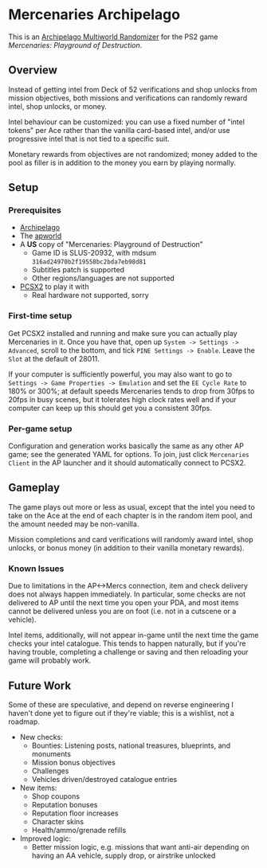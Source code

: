 # Mercenaries Archipelago

This is an [Archipelago Multiworld Randomizer](https://archipelago.gg) for the
PS2 game *Mercenaries: Playground of Destruction*.

## Overview

Instead of getting intel from Deck of 52 verifications and shop unlocks from
mission objectives, both missions and verifications can randomly reward intel,
shop unlocks, or money.

Intel behaviour can be customized: you can use a fixed number of "intel tokens"
per Ace rather than the vanilla card-based intel, and/or use progressive intel
that is not tied to a specific suit.

Monetary rewards from objectives are not randomized; money added to the pool as
filler is in addition to the money you earn by playing normally.

## Setup

### Prerequisites

- [Archipelago](https://archipelago.gg)
- The [apworld](./release/mercenaries.apworld)
- A **US** copy of "Mercenaries: Playground of Destruction"
  - Game ID is SLUS-20932, with mdsum `316ad24970b2f19558bc2bda7eb98d81`
  - Subtitles patch is supported
  - Other regions/languages are not supported
- [PCSX2](https://pcsx2.net/) to play it with
  - Real hardware not supported, sorry

### First-time setup

Get PCSX2 installed and running and make sure you can actually play Mercenaries
in it. Once you have that, open up `System -> Settings -> Advanced`, scroll to
the bottom, and tick `PINE Settings -> Enable`. Leave the `Slot` at the default
of 28011.

If your computer is sufficiently powerful, you may also want to go to
`Settings -> Game Properties -> Emulation` and set the `EE Cycle Rate` to 180%
or 300%; at default speeds Mercenaries tends to drop from 30fps to 20fps in
busy scenes, but it tolerates high clock rates well and if your computer can
keep up this should get you a consistent 30fps.

### Per-game setup

Configuration and generation works basically the same as any other AP game; see
the generated YAML for options. To join, just click `Mercenaries Client` in the
AP launcher and it should automatically connect to PCSX2.

## Gameplay

The game plays out more or less as usual, except that the intel
you need to take on the Ace at the end of each chapter is in the random item
pool, and the amount needed may be non-vanilla.

Mission completions and card verifications will randomly award intel, shop
unlocks, or bonus money (in addition to their vanilla monetary rewards).

### Known Issues

Due to limitations in the AP<->Mercs connection, item and check delivery does
not always happen immediately. In particular, some checks are not delivered to
AP until the next time you open your PDA, and most items cannot be delivered
unless you are on foot (i.e. not in a cutscene or a vehicle).

Intel items, additionally, will not appear in-game until the next time the game
checks your intel catalogue. This tends to happen naturally, but if you're
having trouble, completing a challenge or saving and then reloading your game
will probably work.


## Future Work

Some of these are speculative, and depend on reverse engineering I haven't done
yet to figure out if they're viable; this is a wishlist, not a roadmap.

- New checks:
  - Bounties: Listening posts, national treasures, blueprints, and monuments
  - Mission bonus objectives
  - Challenges
  - Vehicles driven/destroyed catalogue entries
- New items:
  - Shop coupons
  - Reputation bonuses
  - Reputation floor increases
  - Character skins
  - Health/ammo/grenade refills
- Improved logic:
  - Better mission logic, e.g. missions that want anti-air depending on having
    an AA vehicle, supply drop, or airstrike unlocked
